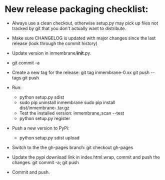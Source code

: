 # New release packaging checklist:

* Always use a clean checkout, otherwise setup.py may pick up files not
  tracked by git that you don't actually want to distribute.

* Make sure CHANGELOG is updated with major changes since the last 
  release (look through the commit history)

* Update version in inmembrane/__init__.py.

* git commit -a

* Create a new tag for the release:
  git tag inmembrane-0.xx
  git push --tags
  git push

* Run:
  * python setup.py sdist
  * sudo pip uninstall inmembrane
    sudo pip install dist/inmembrane-<version>.tar.gz
  * Test the installed version: inmembrane_scan --test
  * python setup.py register

* Push a new version to PyPi:
  * python setup.py sdist upload

* Switch to the the gh-pages branch:
  git checkout gh-pages

* Update the pypi download link in index.html.wrap, commit and push the changes.
  git commit -a; git push

* Commit and push.
